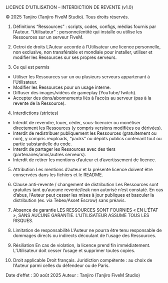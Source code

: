 LICENCE D’UTILISATION – INTERDICTION DE REVENTE (v1.0)

© 2025 Tanjiro (Tanjiro FiveM Studio). Tous droits réservés.

1) Définitions
“Ressources” : scripts, codes, configs, médias fournis par l’Auteur. 
“Utilisateur” : personne/entité qui installe ou utilise les Ressources sur un serveur FiveM.

2) Octroi de droits
L’Auteur accorde à l’Utilisateur une licence personnelle, non exclusive, non transférable et mondiale
pour installer, utiliser et modifier les Ressources sur ses propres serveurs.

3) Ce qui est permis
- Utiliser les Ressources sur un ou plusieurs serveurs appartenant à l’Utilisateur.
- Modifier les Ressources pour un usage interne.
- Diffuser des images/vidéos de gameplay (YouTube/Twitch).
- Accepter des dons/abonnements liés à l’accès au serveur (pas à la revente de la Ressource).

4) Interdictions (strictes)
- Interdit de revendre, louer, céder, sous-licencier ou monétiser directement les Ressources
  (y compris versions modifiées ou dérivées).
- Interdit de redistribuer publiquement les Ressources (gratuitement ou non), y compris reuploads,
  “packs” ou dépôts publics contenant tout ou partie substantielle du code.
- Interdit de partager les Ressources avec des tiers (partenaires/amis/autres serveurs).
- Interdit de retirer les mentions d’auteur et d’avertissement de licence.

5) Attribution
Les mentions d’auteur et la présente licence doivent être conservées dans les fichiers et le README.

6) Clause anti-revente / changement de distribution
Les Ressources sont gratuites tant qu’aucune revente/leak non autorisé n’est constaté. 
En cas d’abus, l’Auteur peut cesser les mises à jour publiques et basculer la distribution
(ex. via Tebex/Asset Escrow) sans préavis.

7) Absence de garantie
LES RESSOURCES SONT FOURNIES « EN L’ÉTAT », SANS AUCUNE GARANTIE. 
L’UTILISATEUR ASSUME TOUS LES RISQUES.

8) Limitation de responsabilité
L’Auteur ne pourra être tenu responsable de dommages directs ou indirects découlant de l’usage
des Ressources.

9) Résiliation
En cas de violation, la licence prend fin immédiatement. L’Utilisateur doit cesser l’usage
et supprimer toutes copies.

10) Droit applicable
Droit français. Juridiction compétente : au choix de l’Auteur parmi celles du défendeur ou de Paris.

Date d’effet : 30 août 2025
Auteur : Tanjiro (Tanjiro FiveM Studio)
